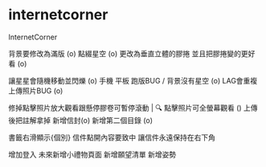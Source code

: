 # internetcorner
InternetCorner


背景要修改為滿版 (o)
點綴星空 (o)
更改為垂直立體的膠捲 並且把膠捲變的更好看 (o)

讓星星會隨機移動並閃爍 (o)
手機 平板 跑版BUG / 背景沒有星空 (o)
LAG會重複上傳照片BUG (o)


修掉點擊照片放大觀看跟懸停膠卷可暫停滾動 | 🔍 點擊照片可全螢幕觀看 ()
上傳後把註解拿掉 
新增信封(o)
新增第二個目錄 (o)


書籤右滑顯示{個別}
信件點開內容要致中
讓信件永遠保持在右下角


增加登入
未來新增小禮物頁面
新增願望清單
新增姿勢